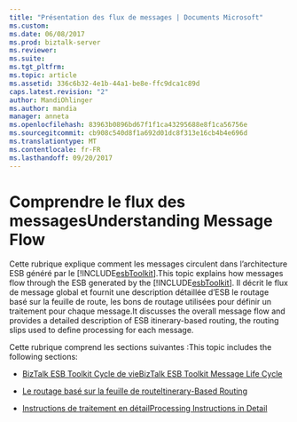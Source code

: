 ```yaml
---
title: "Présentation des flux de messages | Documents Microsoft"
ms.custom: 
ms.date: 06/08/2017
ms.prod: biztalk-server
ms.reviewer: 
ms.suite: 
ms.tgt_pltfrm: 
ms.topic: article
ms.assetid: 336c6b32-4e1b-44a1-be8e-ffc9dca1c89d
caps.latest.revision: "2"
author: MandiOhlinger
ms.author: mandia
manager: anneta
ms.openlocfilehash: 83963b0896bd67f1f1ca43295688e8f1ca56756e
ms.sourcegitcommit: cb908c540d8f1a692d01dc8f313e16cb4b4e696d
ms.translationtype: MT
ms.contentlocale: fr-FR
ms.lasthandoff: 09/20/2017
---
```

# <a name="understanding-message-flow"></a><span data-ttu-id="42384-102">Comprendre le flux des messages</span><span class="sxs-lookup"><span data-stu-id="42384-102">Understanding Message Flow</span></span>
<span data-ttu-id="42384-103">Cette rubrique explique comment les messages circulent dans l’architecture ESB généré par le [!INCLUDE[esbToolkit](../includes/esbtoolkit-md.md)].</span><span class="sxs-lookup"><span data-stu-id="42384-103">This topic explains how messages flow through the ESB generated by the [!INCLUDE[esbToolkit](../includes/esbtoolkit-md.md)].</span></span> <span data-ttu-id="42384-104">Il décrit le flux de message global et fournit une description détaillée d’ESB le routage basé sur la feuille de route, les bons de routage utilisées pour définir un traitement pour chaque message.</span><span class="sxs-lookup"><span data-stu-id="42384-104">It discusses the overall message flow and provides a detailed description of ESB itinerary-based routing, the routing slips used to define processing for each message.</span></span>  
  
 <span data-ttu-id="42384-105">Cette rubrique comprend les sections suivantes :</span><span class="sxs-lookup"><span data-stu-id="42384-105">This topic includes the following sections:</span></span>  
  
-   [<span data-ttu-id="42384-106">BizTalk ESB Toolkit Cycle de vie</span><span class="sxs-lookup"><span data-stu-id="42384-106">BizTalk ESB Toolkit Message Life Cycle</span></span>](../esb-toolkit/biztalk-esb-toolkit-message-life-cycle.md)  
  
-   [<span data-ttu-id="42384-107">Le routage basé sur la feuille de route</span><span class="sxs-lookup"><span data-stu-id="42384-107">Itinerary-Based Routing</span></span>](../esb-toolkit/itinerary-based-routing.md)  
  
-   [<span data-ttu-id="42384-108">Instructions de traitement en détail</span><span class="sxs-lookup"><span data-stu-id="42384-108">Processing Instructions in Detail</span></span>](../esb-toolkit/processing-instructions-in-detail.md)